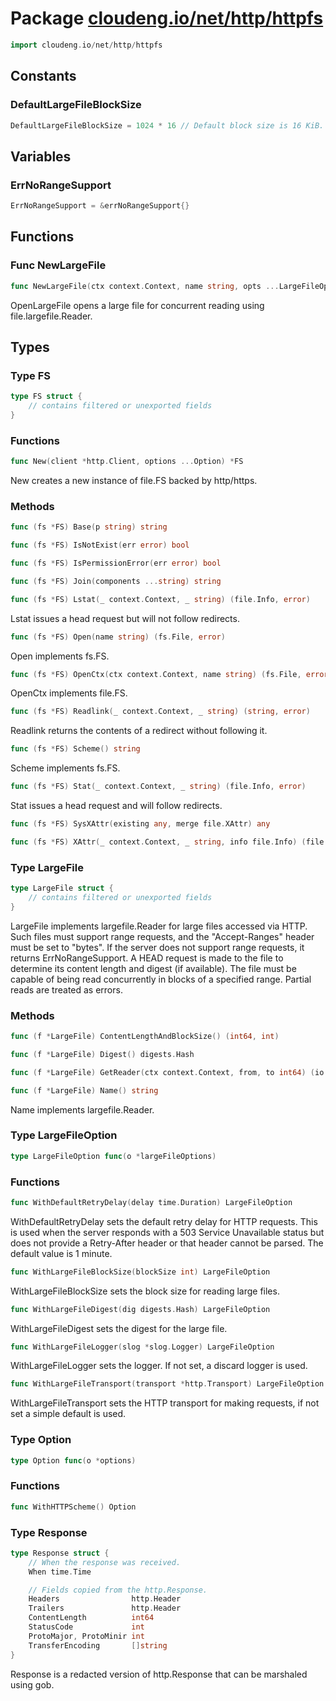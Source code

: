 # Package [cloudeng.io/net/http/httpfs](https://pkg.go.dev/cloudeng.io/net/http/httpfs?tab=doc)

```go
import cloudeng.io/net/http/httpfs
```


## Constants
### DefaultLargeFileBlockSize
```go
DefaultLargeFileBlockSize = 1024 * 16 // Default block size is 16 KiB.


```



## Variables
### ErrNoRangeSupport
```go
ErrNoRangeSupport = &errNoRangeSupport{}

```



## Functions
### Func NewLargeFile
```go
func NewLargeFile(ctx context.Context, name string, opts ...LargeFileOption) (largefile.Reader, error)
```
OpenLargeFile opens a large file for concurrent reading using
file.largefile.Reader.



## Types
### Type FS
```go
type FS struct {
	// contains filtered or unexported fields
}
```

### Functions

```go
func New(client *http.Client, options ...Option) *FS
```
New creates a new instance of file.FS backed by http/https.



### Methods

```go
func (fs *FS) Base(p string) string
```


```go
func (fs *FS) IsNotExist(err error) bool
```


```go
func (fs *FS) IsPermissionError(err error) bool
```


```go
func (fs *FS) Join(components ...string) string
```


```go
func (fs *FS) Lstat(_ context.Context, _ string) (file.Info, error)
```
Lstat issues a head request but will not follow redirects.


```go
func (fs *FS) Open(name string) (fs.File, error)
```
Open implements fs.FS.


```go
func (fs *FS) OpenCtx(ctx context.Context, name string) (fs.File, error)
```
OpenCtx implements file.FS.


```go
func (fs *FS) Readlink(_ context.Context, _ string) (string, error)
```
Readlink returns the contents of a redirect without following it.


```go
func (fs *FS) Scheme() string
```
Scheme implements fs.FS.


```go
func (fs *FS) Stat(_ context.Context, _ string) (file.Info, error)
```
Stat issues a head request and will follow redirects.


```go
func (fs *FS) SysXAttr(existing any, merge file.XAttr) any
```


```go
func (fs *FS) XAttr(_ context.Context, _ string, info file.Info) (file.XAttr, error)
```




### Type LargeFile
```go
type LargeFile struct {
	// contains filtered or unexported fields
}
```
LargeFile implements largefile.Reader for large files accessed via HTTP.
Such files must support range requests, and the "Accept-Ranges" header must
be set to "bytes". If the server does not support range requests, it returns
ErrNoRangeSupport. A HEAD request is made to the file to determine its
content length and digest (if available). The file must be capable of being
read concurrently in blocks of a specified range. Partial reads are treated
as errors.

### Methods

```go
func (f *LargeFile) ContentLengthAndBlockSize() (int64, int)
```


```go
func (f *LargeFile) Digest() digests.Hash
```


```go
func (f *LargeFile) GetReader(ctx context.Context, from, to int64) (io.ReadCloser, largefile.RetryResponse, error)
```


```go
func (f *LargeFile) Name() string
```
Name implements largefile.Reader.




### Type LargeFileOption
```go
type LargeFileOption func(o *largeFileOptions)
```

### Functions

```go
func WithDefaultRetryDelay(delay time.Duration) LargeFileOption
```
WithDefaultRetryDelay sets the default retry delay for HTTP requests.
This is used when the server responds with a 503 Service Unavailable status
but does not provide a Retry-After header or that header cannot be parsed.
The default value is 1 minute.


```go
func WithLargeFileBlockSize(blockSize int) LargeFileOption
```
WithLargeFileBlockSize sets the block size for reading large files.


```go
func WithLargeFileDigest(dig digests.Hash) LargeFileOption
```
WithLargeFileDigest sets the digest for the large file.


```go
func WithLargeFileLogger(slog *slog.Logger) LargeFileOption
```
WithLargeFileLogger sets the logger. If not set, a discard logger is used.


```go
func WithLargeFileTransport(transport *http.Transport) LargeFileOption
```
WithLargeFileTransport sets the HTTP transport for making requests, if not
set a simple default is used.




### Type Option
```go
type Option func(o *options)
```

### Functions

```go
func WithHTTPScheme() Option
```




### Type Response
```go
type Response struct {
	// When the response was received.
	When time.Time

	// Fields copied from the http.Response.
	Headers                http.Header
	Trailers               http.Header
	ContentLength          int64
	StatusCode             int
	ProtoMajor, ProtoMinir int
	TransferEncoding       []string
}
```
Response is a redacted version of http.Response that can be marshaled using
gob.





